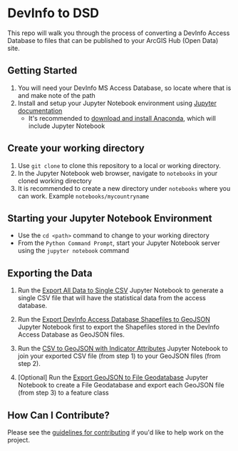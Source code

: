 # DevInfo to DSD
This repo will walk you through the process of converting a DevInfo Access Database to files that can be published to your ArcGIS Hub (Open Data) site.

## Getting Started
1. You will need your DevInfo MS Access Database, so locate where that is and make note of the path
2. Install and setup your Jupyter Notebook environment using [Jupyter documentation](https://jupyter.readthedocs.io/en/latest/install.html)
    - It's recommended to [download and install Anaconda](https://docs.continuum.io/anaconda/install/), which will include Jupyter Notebook 

## Create your working directory
1. Use `git clone` to clone this repository to a local or working directory.
2. In the Jupyter Notebook web browser, navigate to `notebooks` in your cloned working directory
3. It is recommended to create a new directory under `notebooks` where you can work. Example `notebooks/mycountryname`

## Starting your Jupyter Notebook Environment
- Use the `cd <path>` command to change to your working directory
- From the `Python Command Prompt`, start your Jupyter Notebook server using the `jupyter notebook` command

## Exporting the Data
1. Run the [Export All Data to Single CSV](notebooks/Export%20All%20Data%20to%20Single%20CSV.ipynb) Jupyter Notebook to generate a single CSV file that will have the statistical data from the access database.

2. Run the [Export DevInfo Access Database Shapefiles to GeoJSON](notebooks/Export%20DevInfo%20Access%20Database%20Shapefiles%20to%20GeoJSON.ipynb) Jupyter Notebook first
to export the Shapefiles stored in the DevInfo Access Database as GeoJSON files.

3. Run the [CSV to GeoJSON with Indicator Attributes](notebooks/CSV%20to%20GeoJSON%20with%20Indicator%20Attributes.ipynb) Jupyter Notebook to join your exported CSV file (from step 1) to your GeoJSON files (from step 2).

4. [Optional] Run the [Export GeoJSON to File Geodatabase](notebooks/Export%20GeoJSON%20to%20File%20Geodatabase.ipynb) Jupyter Notebook to create a File Geodatabase and export each GeoJSON file (from step 3) to a feature class

## How Can I Contribute?
Please see the [guidelines for contributing](CONTRIBUTING.md) if you'd like to help work on the project.